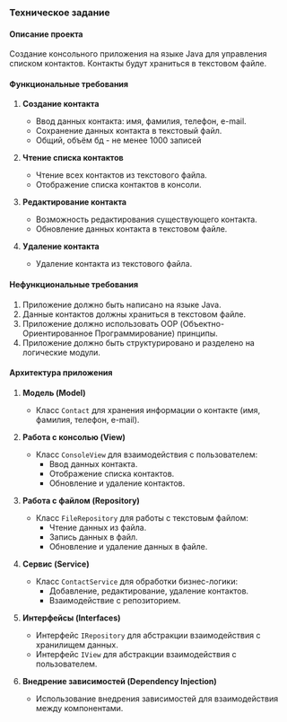 ### Техническое задание

#### Описание проекта
Создание консольного приложения на языке Java для управления списком контактов. Контакты будут храниться в текстовом файле.

#### Функциональные требования
1. **Создание контакта**
   - Ввод данных контакта: имя, фамилия, телефон, e-mail.
   - Сохранение данных контакта в текстовый файл.
   - Общий, объём бд - не менее 1000 записей

2. **Чтение списка контактов**
   - Чтение всех контактов из текстового файла.
   - Отображение списка контактов в консоли.

3. **Редактирование контакта**
   - Возможность редактирования существующего контакта.
   - Обновление данных контакта в текстовом файле.

4. **Удаление контакта**
   - Удаление контакта из текстового файла.

#### Нефункциональные требования
1. Приложение должно быть написано на языке Java.
2. Данные контактов должны храниться в текстовом файле.
3. Приложение должно использовать OOP (Объектно-Ориентированное Программирование) принципы.
4. Приложение должно быть структурировано и разделено на логические модули.

#### Архитектура приложения
1. **Модель (Model)**
   - Класс `Contact` для хранения информации о контакте (имя, фамилия, телефон, e-mail).

2. **Работа с консолью (View)**
   - Класс `ConsoleView` для взаимодействия с пользователем:
     - Ввод данных контакта.
     - Отображение списка контактов.
     - Обновление и удаление контактов.

3. **Работа с файлом (Repository)**
   - Класс `FileRepository` для работы с текстовым файлом:
     - Чтение данных из файла.
     - Запись данных в файл.
     - Обновление и удаление данных в файле.

4. **Сервис (Service)**
   - Класс `ContactService` для обработки бизнес-логики:
     - Добавление, редактирование, удаление контактов.
     - Взаимодействие с репозиторием.

5. **Интерфейсы (Interfaces)**
   - Интерфейс `IRepository` для абстракции взаимодействия с хранилищем данных.
   - Интерфейс `IView` для абстракции взаимодействия с пользователем.

6. **Внедрение зависимостей (Dependency Injection)**
   - Использование внедрения зависимостей для взаимодействия между компонентами.
